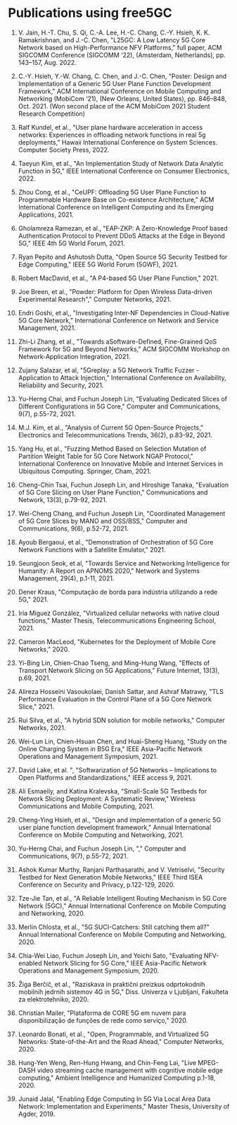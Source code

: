 # Publications using free5GC

1. V. Jain, H.-T. Chu, S. Qi, C.-A. Lee, H.-C. Chang, C.-Y. Hsieh, K. K. Ramakrishnan, and J.-C. Chen, "L25GC: A Low Latency 5G Core Network based on High-Performance NFV Platforms," full paper, ACM SIGCOMM Conference (SIGCOMM ‘22), (Amsterdam, Netherlands), pp. 143–157, Aug. 2022.

2. C.-Y. Hsieh, Y.-W. Chang, C. Chen, and J.-C. Chen, "Poster: Design and Implementation of a Generic 5G User Plane Function Development Framework," ACM International Conference on Mobile Computing and Networking (MobiCom ‘21), (New Orleans, United States), pp. 846–848, Oct. 2021. (Won second place of the ACM MobiCom 2021 Student Research Competition)

3. Ralf Kundel, et al., "User plane hardware acceleration in access networks: Experiences in offloading network functions in real 5g deployments," Hawaii International Conference on System Sciences. Computer Society Press, 2022.

4. Taeyun Kim, et al., "An Implementation Study of Network Data Analytic Function in 5G," IEEE International Conference on Consumer Electronics, 2022.

5. Zhou Cong, et al., "CeUPF: Offloading 5G User Plane Function to Programmable Hardware Base on Co-existence Architecture," ACM International Conference on Intelligent Computing and its Emerging Applications, 2021.

6. Gholamreza Ramezan, et al., "EAP-ZKP: A Zero-Knowledge Proof based Authentication Protocol to Prevent DDoS Attacks at the Edge in Beyond 5G," IEEE 4th 5G World Forum, 2021.

7. Ryan Pepito and Ashutosh Dutta, "Open Source 5G Security Testbed for Edge Computing," IEEE 5G World Forum (5GWF), 2021.

8. Robert MacDavid, et al., "A P4-based 5G User Plane Function," 2021.

9. Joe Breen, et al., "Powder: Platform for Open Wireless Data-driven Experimental Research"," Computer Networks, 2021.

10. Endri Goshi, et al,, "Investigating Inter-NF Dependencies in Cloud-Native 5G Core Network," International Conference on Network and Service Management, 2021.

11. Zhi-Li Zhang, et al., "Towards aSoftware-Defined, Fine-Grained QoS Framework for 5G and Beyond Networks," ACM SIGCOMM Workshop on Network-Application Integration, 2021.

12. Zujany Salazar, et al, "5Greplay: a 5G Network Traffic Fuzzer - Application to Attack Injection," International Conference on Availability, Reliability and Security, 2021.

13. Yu-Herng Chai, and Fuchun Joseph Lin, "Evaluating Dedicated Slices of Different Configurations in 5G Core," Computer and Communications, 9(7), p.55-72, 2021.

14. M.J. Kim, et al., "Analysis of Current 5G Open-Source Projects," Electronics and Telecommunications Trends, 36(2), p.83-92, 2021.

15. Yang Hu, et al., "Fuzzing Method Based on Selection Mutation of Partition Weight Table for 5G Core Network NGAP Protocol," International Conference on Innovative Mobile and Internet Services in Ubiquitous Computing. Springer, Cham, 2021.

16. Cheng-Chin Tsai, Fuchun Joseph Lin, and Hiroshige Tanaka, "Evaluation of 5G Core Slicing on User Plane Function," Communications and Network, 13(3), p.79-92, 2021.

17. Wei-Cheng Chang, and Fuchun Joseph Lin, "Coordinated Management of 5G Core Slices by MANO and OSS/BSS," Computer and Communications, 9(6), p.52-72, 2021.

18. Ayoub Bergaoui, et al., "Demonstration of Orchestration of 5G Core Network Functions with a Satellite Emulator," 2021.

19. Seungjoon Seok, et al, "Towards Service and Networking Intelligence for Humanity: A Report on APNOMS 2020," Network and Systems Management, 29(4), p.1-11, 2021.

20. Dener Kraus, "Computação de borda para indústria utilizando a rede 5G," 2021.

21. Iria Míguez González, "Virtualized cellular networks with native cloud functions," Master Thesis, Telecommunications Engineering School, 2021.

22. Cameron MacLeod, "Kubernetes for the Deployment of Mobile Core Networks," 2020.

23. Yi-Bing Lin, Chien-Chao Tseng, and Ming-Hung Wang, "Effects of Transport Network Slicing on 5G Applications," Future Internet, 13(3), p.69, 2021.

24. Alireza Hosseini Vasoukolaei, Danish Sattar, and Ashraf Matrawy, "TLS Performance Evaluation in the Control Plane of a 5G Core Network Slice," 2021.

25. Rui Silva, et al., "A hybrid SDN solution for mobile networks," Computer Networks, 2021.

26. Wei-Lun Lin, Chien-Hsuan Chen, and Huai-Sheng Huang, "Study on the Online Charging System in B5G Era," IEEE Asia-Pacific Network Operations and Management Symposium, 2021.

27. David Lake, et al. ", "Softwarization of 5G Networks – Implications to Open Platforms and Standardizations," IEEE access 9, 2021.

28. Ali Esmaeily, and Katina Kralevska, "Small-Scale 5G Testbeds for Network Slicing Deployment: A Systematic Review," Wireless Communications and Mobile Computing, 2021.

29. Cheng-Ying Hsieh, et al., "Design and implementation of a generic 5G user plane function development framework," Annual International Conference on Mobile Computing and Networking, 2021.

30. Yu-Herng Chai, and Fuchun Joseph Lin, "," Computer and Communications, 9(7), p.55-72, 2021.

31. Ashok Kumar Murthy, Ranjani Parthasarathi, and V. Vetriselvi, "Security Testbed for Next Generation Mobile Networks," IEEE Third ISEA Conference on Security and Privacy, p.122-129, 2020.

32. Tze-Jie Tan, et al., "A Reliable Intelligent Routing Mechanism in 5G Core Network (5GC)," Annual International Conference on Mobile Computing and Networking, 2020.

33. Merlin Chlosta, et al., "5G SUCI-Catchers: Still catching them all?" Annual International Conference on Mobile Computing and Networking, 2020.

34. Chia-Wei Liao, Fuchun Joseph Lin, and Yoichi Sato, "Evaluating NFV-enabled Network Slicing for 5G Core," IEEE Asia-Pacific Network Operations and Management Symposium, 2020.

35. Žiga Berčič, et al., "Raziskava in praktični preizkus odprtokodnih mobilnih jedrnih sistemov 4G in 5G," Diss. Univerza v Ljubljani, Fakulteta za elektrotehniko, 2020.

36. Christian Mailer, "Plataforma de CORE 5G em nuvem para disponibilização de funções de rede como serviço," 2020.

37. Leonardo Bonati, et al., "Open, Programmable, and Virtualized 5G Networks: State-of-the-Art and the Road Ahead," Computer Networks, 2020.

38. Hung-Yen Weng, Ren-Hung Hwang, and Chin-Feng Lai, "Live MPEG-DASH video streaming cache management with cognitive mobile edge computing," Ambient Intelligence and Humanized Computing p.1-18, 2020.

39. Junaid Jalal, "Enabling Edge Computing In 5G Via Local Area Data Network: Implementation and Experiments," Master Thesis, University of Agder, 2019.